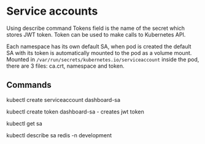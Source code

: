 # Service accounts

Using describe command Tokens field is the name of the secret which stores JWT token.
Token can be used to make calls to Kubernetes API.

Each namespace has its own default SA, when pod is created the default SA with its token is automatically mounted to the pod as a volume mount.
Mounted in `/var/run/secrets/kubernetes.io/serviceaccount` inside the pod, there are 3 files: ca.crt, namespace and token.

## Commands

kubectl create serviceaccount dashboard-sa

kubectl create token dashboard-sa - creates jwt token

kubectl get sa

kubectl describe sa redis -n development
